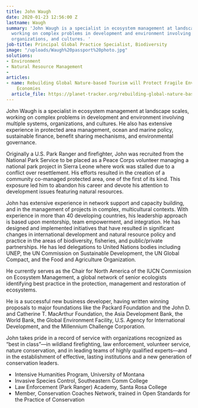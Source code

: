 ```yaml
---
title: John Waugh
date: 2020-01-23 12:56:00 Z
lastname: Waugh
summary: 'John Waugh is a specialist in ecosystem management at landscape scales,
  working on complex problems in development and environment involving multiple systems,
  organizations, and cultures. '
job-title: Principal Global Practice Specialist, Biodiversity
image: "/uploads/Waugh%20passport%20photo.jpg"
solutions:
- Environment
- Natural Resource Management
- 
articles:
- name: Rebuilding Global Nature-based Tourism will Protect Fragile Environments and
    Economies
  article_file: https://planet-tracker.org/rebuilding-global-nature-based-tourism-will-protect-fragile-environments-and-economies/
---
```


John Waugh is a specialist in ecosystem management at landscape scales, working on complex problems in development and environment involving multiple systems, organizations, and cultures. He also has extensive experience in protected area management, ocean and marine policy, sustainable finance, benefit sharing mechanisms, and environmental governance. 

Originally a U.S. Park Ranger and firefighter, John was recruited from the National Park Service to be placed as a Peace Corps volunteer managing a national park project in Sierra Leone where work was stalled due to a conflict over resettlement. His efforts resulted in the creation of a community co-managed protected area, one of the first of its kind. This exposure led him to abandon his career and devote his attention to development issues featuring natural resources.
 
John has extensive experience in network support and capacity building, and in the management of projects in complex, multicultural contexts. With experience in more than 40 developing countries, his leadership approach is based upon mentorship, team empowerment, and integration. He has designed and implemented initiatives that have resulted in significant changes in international development and natural resource policy and practice in the areas of biodiversity, fisheries, and public/private partnerships. He has led delegations to United Nations bodies including UNEP, the UN Commission on Sustainable Development, the UN Global Compact, and the Food and Agriculture Organization.
  
He currently serves as the Chair for North America of the IUCN Commission on Ecosystem Management, a global network of senior ecologists identifying best practice in the protection, management and restoration of ecosystems. 
 
He is a successful new business developer, having written winning proposals to major foundations like the Packard Foundation and the John D. and Catherine T. MacArthur Foundation, the Asia Development Bank, the World Bank, the Global Environment Facility, U.S. Agency for International Development, and the Millennium Challenge Corporation. 
 
John takes pride in a record of service with organizations recognized as “best in class”—in wildland firefighting, law enforcement, volunteer service, nature conservation, and in leading teams of highly qualified experts—and in the establishment of effective, lasting institutions and a new generation of conservation leaders.

* Intensive Humanities Program, University of Montana
* Invasive Species Control, Southeastern Comm College
* Law Enforcement (Park Ranger) Academy, Santa Rosa College
* Member, Conservation Coaches Network, trained in Open Standards for the Practice of Conservation